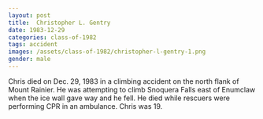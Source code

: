```yaml
---
layout: post
title:  Christopher L. Gentry
date: 1983-12-29
categories: class-of-1982
tags: accident
images: /assets/class-of-1982/christopher-l-gentry-1.png
gender: male
---
```

Chris died on Dec. 29, 1983 in a climbing accident on the north flank of Mount Rainier. He was attempting to climb Snoquera Falls east of Enumclaw when the ice wall gave way and he fell. He died while rescuers were performing CPR in an ambulance. Chris was 19.
